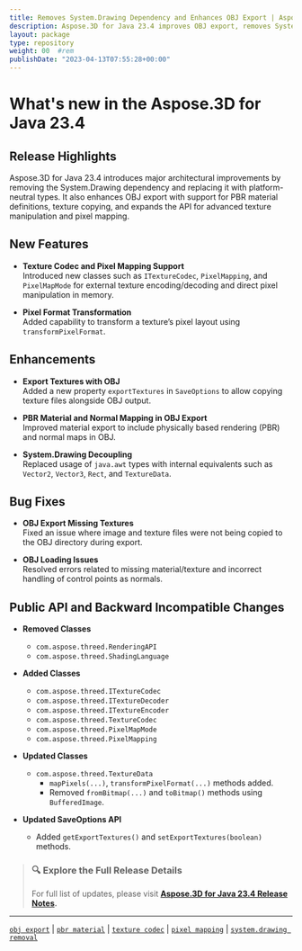 ```yaml
---
title: Removes System.Drawing Dependency and Enhances OBJ Export | Aspose.3D for Java 23.4
description: Aspose.3D for Java 23.4 improves OBJ export, removes System.Drawing dependency, and adds new texture codec APIs for pixel mapping and image transformation.
layout: package
type: repository
weight: 00	#rem
publishDate: "2023-04-13T07:55:28+00:00"
---
```


# What's new in the Aspose.3D for Java 23.4

## Release Highlights

Aspose.3D for Java 23.4 introduces major architectural improvements by removing the System.Drawing dependency and replacing it with platform-neutral types. It also enhances OBJ export with support for PBR material definitions, texture copying, and expands the API for advanced texture manipulation and pixel mapping.

## New Features

- **Texture Codec and Pixel Mapping Support**  
  Introduced new classes such as `ITextureCodec`, `PixelMapping`, and `PixelMapMode` for external texture encoding/decoding and direct pixel manipulation in memory.

- **Pixel Format Transformation**  
  Added capability to transform a texture’s pixel layout using `transformPixelFormat`.

## Enhancements

- **Export Textures with OBJ**  
  Added a new property `exportTextures` in `SaveOptions` to allow copying texture files alongside OBJ output.

- **PBR Material and Normal Mapping in OBJ Export**  
  Improved material export to include physically based rendering (PBR) and normal maps in OBJ.

- **System.Drawing Decoupling**  
  Replaced usage of `java.awt` types with internal equivalents such as `Vector2`, `Vector3`, `Rect`, and `TextureData`.

## Bug Fixes

- **OBJ Export Missing Textures**  
  Fixed an issue where image and texture files were not being copied to the OBJ directory during export.

- **OBJ Loading Issues**  
  Resolved errors related to missing material/texture and incorrect handling of control points as normals.

## Public API and Backward Incompatible Changes

- **Removed Classes**  
  - `com.aspose.threed.RenderingAPI`  
  - `com.aspose.threed.ShadingLanguage`  

- **Added Classes**  
  - `com.aspose.threed.ITextureCodec`  
  - `com.aspose.threed.ITextureDecoder`  
  - `com.aspose.threed.ITextureEncoder`  
  - `com.aspose.threed.TextureCodec`  
  - `com.aspose.threed.PixelMapMode`  
  - `com.aspose.threed.PixelMapping`  

- **Updated Classes**  
  - `com.aspose.threed.TextureData`  
    - `mapPixels(...)`, `transformPixelFormat(...)` methods added.  
    - Removed `fromBitmap(...)` and `toBitmap()` methods using `BufferedImage`.  

- **Updated SaveOptions API**  
  - Added `getExportTextures()` and `setExportTextures(boolean)` methods.

> ### 🔍 Explore the Full Release Details
>
> For full list of updates, please visit **[Aspose.3D for Java 23.4 Release Notes](https://releases.aspose.com/3d/java/release-notes/2023/aspose-3d-for-java-23-4-release-notes/).**

---

[`obj export`](https://search.aspose.com/q/obj-export.html) | [`pbr material`](https://search.aspose.com/q/pbr-material.html) | [`texture codec`](https://search.aspose.com/q/texture-codec.html) | [`pixel mapping`](https://search.aspose.com/q/pixel-mapping.html) | [`system.drawing removal`](https://search.aspose.com/q/system.drawing-removal.html)
